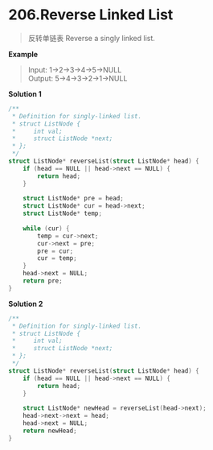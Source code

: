 # 206.Reverse Linked List

>反转单链表
>Reverse a singly linked list.

**Example**   
>Input: 1->2->3->4->5->NULL   
>Output: 5->4->3->2->1->NULL   

**Solution 1**   
```c
/**
 * Definition for singly-linked list.
 * struct ListNode {
 *     int val;
 *     struct ListNode *next;
 * };
 */
struct ListNode* reverseList(struct ListNode* head) {
    if (head == NULL || head->next == NULL) {
        return head;
    }
    
    struct ListNode* pre = head;
    struct ListNode* cur = head->next;
    struct ListNode* temp;
    
    while (cur) {
        temp = cur->next;
        cur->next = pre;
        pre = cur;
        cur = temp;
    }
    head->next = NULL;
    return pre;
}
```

**Solution 2**

```c
/**
 * Definition for singly-linked list.
 * struct ListNode {
 *     int val;
 *     struct ListNode *next;
 * };
 */
struct ListNode* reverseList(struct ListNode* head) {
    if (head == NULL || head->next == NULL) {
        return head;
    }
    
    struct ListNode* newHead = reverseList(head->next);
    head->next->next = head;
    head->next = NULL;
    return newHead;
}
```

